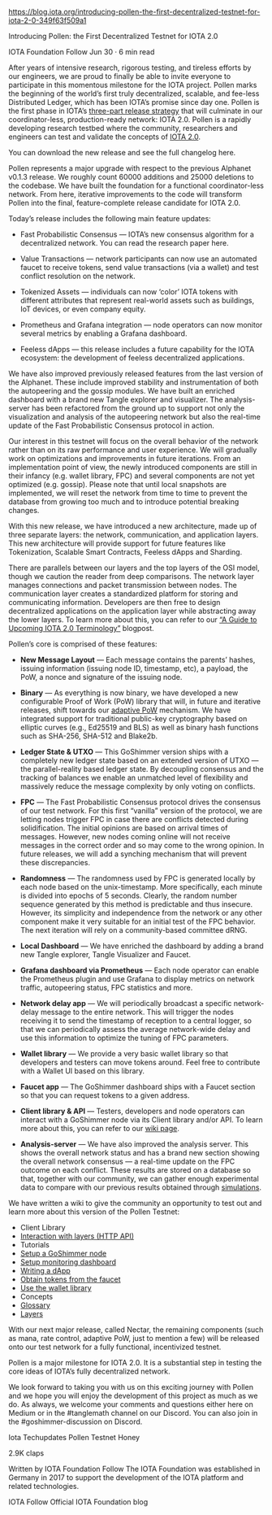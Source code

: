 https://blog.iota.org/introducing-pollen-the-first-decentralized-testnet-for-iota-2-0-349f63f509a1

Introducing Pollen: the First Decentralized Testnet for IOTA 2.0

IOTA Foundation
Follow
Jun 30 · 6 min read


After years of intensive research, rigorous testing, and tireless efforts by our engineers, we are proud to finally be able to invite everyone to participate in this momentous milestone for the IOTA project. Pollen marks the beginning of the world’s first truly decentralized, scalable, and fee-less Distributed Ledger, which has been IOTA’s promise since day one. Pollen is the first phase in IOTA’s [three-part release strategy](https://blog.iota.org/iota-2-0-introducing-pollen-nectar-and-honey-de7b9c4c8199) that will culminate in our coordinator-less, production-ready network: IOTA 2.0. Pollen is a rapidly developing research testbed where the community, researchers and engineers can test and validate the concepts of [IOTA 2.0](https://blog.iota.org/a-guide-to-upcoming-iota-2-0-coordicide-terminology-856872d7bbfc).

You can download the new release and see the full changelog here.

Pollen represents a major upgrade with respect to the previous Alphanet v0.1.3 release. We roughly count 60000 additions and 25000 deletions to the codebase. We have built the foundation for a functional coordinator-less network. From here, iterative improvements to the code will transform Pollen into the final, feature-complete release candidate for IOTA 2.0.

Today’s release includes the following main feature updates:

- Fast Probabilistic Consensus — IOTA’s new consensus algorithm for a decentralized network. You can read the research paper here.

- Value Transactions — network participants can now use an automated faucet to receive tokens, send value transactions (via a wallet) and test conflict resolution on the network.

- Tokenized Assets — individuals can now ‘color’ IOTA tokens with different attributes that represent real-world assets such as buildings, IoT devices, or even company equity.

- Prometheus and Grafana integration — node operators can now monitor several metrics by enabling a Grafana dashboard.

- Feeless dApps — this release includes a future capability for the IOTA ecosystem: the development of feeless decentralized applications.

We have also improved previously released features from the last version of the Alphanet. These include improved stability and instrumentation of both the autopeering and the gossip modules. We have built an enriched dashboard with a brand new Tangle explorer and visualizer. The analysis-server has been refactored from the ground up to support not only the visualization and analysis of the autopeering network but also the real-time update of the Fast Probabilistic Consensus protocol in action.

Our interest in this testnet will focus on the overall behavior of the network rather than on its raw performance and user experience. We will gradually work on optimizations and improvements in future iterations. From an implementation point of view, the newly introduced components are still in their infancy (e.g. wallet library, FPC) and several components are not yet optimized (e.g. gossip). Please note that until local snapshots are implemented, we will reset the network from time to time to prevent the database from growing too much and to introduce potential breaking changes.

With this new release, we have introduced a new architecture, made up of three separate layers: the network, communication, and application layers. This new architecture will provide support for future features like Tokenization, Scalable Smart Contracts, Feeless dApps and Sharding.

There are parallels between our layers and the top layers of the OSI model, though we caution the reader from deep comparisons. The network layer manages connections and packet transmission between nodes. The communication layer creates a standardized platform for storing and communicating information. Developers are then free to design decentralized applications on the application layer while abstracting away the lower layers. To learn more about this, you can refer to our [“A Guide to Upcoming IOTA 2.0 Terminology”](https://blog.iota.org/a-guide-to-upcoming-iota-2-0-coordicide-terminology-856872d7bbfc) blogpost.

Pollen’s core is comprised of these features:

- **New Message Layout** — Each message contains the parents’ hashes, issuing information (issuing node ID, timestamp, etc), a payload, the PoW, a nonce and signature of the issuing node.

- **Binary** — As everything is now binary, we have developed a new configurable Proof of Work (PoW) library that will, in future and iterative releases, shift towards our [adaptive PoW](https://blog.iota.org/whos-in-who-s-out-a-rate-control-algorithm-for-the-tangle-c7b5ecf85677) mechanism. We have integrated support for traditional public-key cryptography based on elliptic curves (e.g., Ed25519 and BLS) as well as binary hash functions such as SHA-256, SHA-512 and Blake2b.

- **Ledger State & UTXO** — This GoShimmer version ships with a completely new ledger state based on an extended version of UTXO — the parallel-reality based ledger state. By decoupling consensus and the tracking of balances we enable an unmatched level of flexibility and massively reduce the message complexity by only voting on conflicts.

- **FPC** — The Fast Probabilistic Consensus protocol drives the consensus of our test network. For this first “vanilla” version of the protocol, we are letting nodes trigger FPC in case there are conflicts detected during solidification. The initial opinions are based on arrival times of messages. However, new nodes coming online will not receive messages in the correct order and so may come to the wrong opinion. In future releases, we will add a synching mechanism that will prevent these discrepancies.

- **Randomness** — The randomness used by FPC is generated locally by each node based on the unix-timestamp. More specifically, each minute is divided into epochs of 5 seconds. Clearly, the random number sequence generated by this method is predictable and thus insecure. However, its simplicity and independence from the network or any other component make it very suitable for an initial test of the FPC behavior. The next iteration will rely on a community-based committee dRNG.

- **Local Dashboard** — We have enriched the dashboard by adding a brand new Tangle explorer, Tangle Visualizer and Faucet.

- **Grafana dashboard via Prometheus** — Each node operator can enable the Prometheus plugin and use Grafana to display metrics on network traffic, autopeering status, FPC statistics and more.

- **Network delay app** — We will periodically broadcast a specific network-delay message to the entire network. This will trigger the nodes receiving it to send the timestamp of reception to a central logger, so that we can periodically assess the average network-wide delay and use this information to optimize the tuning of FPC parameters.

- **Wallet library** — We provide a very basic wallet library so that developers and testers can move tokens around. Feel free to contribute with a Wallet UI based on this library.

- **Faucet app** — The GoShimmer dashboard ships with a Faucet section so that you can request tokens to a given address.

- **Client library & API** — Testers, developers and node operators can interact with a GoShimmer node via its Client library and/or API. To learn more about this, you can refer to our [wiki page](https://github.com/iotaledger/goshimmer/wiki/Client-Lib:-Interaction-with-layers).

- **Analysis-server** — We have also improved the analysis server. This shows the overall network status and has a brand new section showing the overall network consensus — a real-time update on the FPC outcome on each conflict. These results are stored on a database so that, together with our community, we can gather enough experimental data to compare with our previous results obtained through [simulations](https://arxiv.org/abs/1911.08787).

We have written a wiki to give the community an opportunity to test out and learn more about this version of the Pollen Testnet:

- Client Library
- [Interaction with layers (HTTP API)](https://github.com/iotaledger/goshimmer/wiki/Client-Lib:-Interaction-with-layers)
- Tutorials
- [Setup a GoShimmer node](https://github.com/iotaledger/goshimmer/wiki/Setup-up-a-GoShimmer-node-(Joining-the-pollen-testnet))
- [Setup monitoring dashboard](https://github.com/iotaledger/goshimmer/wiki/Setting-up-Monitoring-Dashboard)
- [Writing a dApp](https://github.com/iotaledger/goshimmer/wiki/How-to-create-a-simple-dApp)
- [Obtain tokens from the faucet](https://github.com/iotaledger/goshimmer/wiki/How-to-obtain-tokens-from-the-faucet)
- [Use the wallet library](https://github.com/iotaledger/goshimmer/wiki/The-wallet-library)
- Concepts
- [Glossary](https://github.com/iotaledger/goshimmer/wiki/Glossary)
- [Layers](https://github.com/iotaledger/goshimmer/wiki/Layers)

With our next major release, called Nectar, the remaining components (such as mana, rate control, adaptive PoW, just to mention a few) will be released onto our test network for a fully functional, incentivized testnet.

Pollen is a major milestone for IOTA 2.0. It is a substantial step in testing the core ideas of IOTA’s fully decentralized network.

We look forward to taking you with us on this exciting journey with Pollen and we hope you will enjoy the development of this project as much as we do. As always, we welcome your comments and questions either here on Medium or in the #tanglemath channel on our Discord. You can also join in the #goshimmer-discussion on Discord.


Iota
Techupdates
Pollen
Testnet
Honey

2.9K claps






Written by
IOTA Foundation
Follow
The IOTA Foundation was established in Germany in 2017 to support the development of the IOTA platform and related technologies.


IOTA
Follow
Official IOTA Foundation blog

